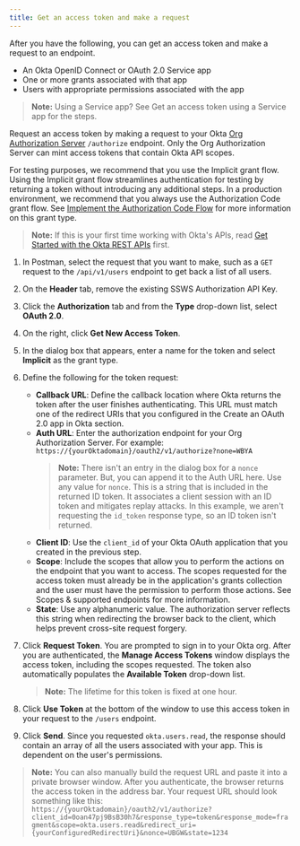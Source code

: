 ```yaml
---
title: Get an access token and make a request
---
```

After you have the following, you can get an access token and make a request to an endpoint.

* An Okta OpenID Connect or OAuth 2.0 Service app
* One or more grants associated with that app
* Users with appropriate permissions associated with the app

> **Note:** Using a Service app? See <GuideLink link="../get-access-token-using-service-app">Get an access token using a Service app</GuideLink> for the steps.

Request an access token by making a request to your Okta [Org Authorization Server](/docs/concepts/auth-servers) `/authorize` endpoint. Only the Org Authorization Server can mint access tokens that contain Okta API scopes.

For testing purposes, we recommend that you use the Implicit grant flow. Using the Implicit grant flow streamlines authentication for testing by returning a token without introducing any additional steps. In a production environment, we recommend that you always use the Authorization Code grant flow. See [Implement the Authorization Code Flow](/docs/guides/implement-auth-code/) for more information on this grant type.

> **Note:** If this is your first time working with Okta's APIs, read [Get Started with the Okta REST APIs](https://developer.okta.com/code/rest/) first.

1. In Postman, select the request that you want to make, such as a `GET` request to the `/api/v1/users` endpoint to get back a list of all users.
2. On the **Header** tab, remove the existing SSWS Authorization API Key.
3. Click the **Authorization** tab and from the **Type** drop-down list, select **OAuth 2.0**.
4. On the right, click **Get New Access Token**.
5. In the dialog box that appears, enter a name for the token and select **Implicit** as the grant type.
6. Define the following for the token request:

    * **Callback URL**: Define the callback location where Okta returns the token after the user finishes authenticating. This URL must match one of the redirect URIs that you configured in the <GuideLink link="../create-an-OAuth-2.0-app-in-okta">Create an OAuth 2.0 app in Okta</GuideLink> section.
    * **Auth URL**: Enter the authorization endpoint for your Org Authorization Server. For example: `https://{yourOktadomain}/oauth2/v1/authorize?none=WBYA`
        > **Note:** There isn't an entry in the dialog box for a `nonce` parameter. But, you can append it to the Auth URL here. Use any value for `nonce`. This is a string that is included in the returned ID token. It associates a client session with an ID token and mitigates replay attacks. In this example, we aren't requesting the `id_token` response type, so an ID token isn't returned.
    * **Client ID**: Use the `client_id` of your Okta OAuth application that you created in the <GuideLink link="../create-oauth-app">previous step</GuideLink>.
    * **Scope**: Include the scopes that allow you to perform the actions on the endpoint that you want to access. The scopes requested for the access token must already be in the application's grants collection and the user must have the permission to perform those actions. See <GuideLink link="../scopes">Scopes & supported endpoints</GuideLink> for more information.
    * **State**: Use any alphanumeric value. The authorization server reflects this string when redirecting the browser back to the client, which helps prevent cross-site request forgery.

7. Click **Request Token**. You are prompted to sign in to your Okta org. After you are authenticated, the **Manage Access Tokens** window displays the access token, including the scopes requested. The token also automatically populates the **Available Token** drop-down list.
    > **Note:** The lifetime for this token is fixed at one hour.
8. Click **Use Token** at the bottom of the window to use this access token in your request to the `/users` endpoint.
9. Click **Send**. Since you requested `okta.users.read`, the response should contain an array of all the users associated with your app. This is dependent on the user's permissions.

> **Note:** You can also manually build the request URL and paste it into a private browser window. After you authenticate, the browser returns the access token in the address bar. Your request URL should look something like this:<br>
    ```
        https://{yourOktadomain}/oauth2/v1/authorize?client_id=0oan47pj9BsB30h7&response_type=token&response_mode=fragment&scope=okta.users.read&redirect_uri={yourConfiguredRedirectUri}&nonce=UBGW&state=1234
    ```

<NextSectionLink/>
